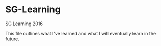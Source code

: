 # SG-Learning
SG Learning 2016

This file outlines what I've learned and what I will eventually learn in the future.
